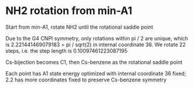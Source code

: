 # NH2 rotation from min-A1
Start from min-A1, rotate NH2 until the rotational saddle point

Due to the G4 CNPI symmetry, only rotations within pi / 2 are unique, which is 2.221441469079183 = pi / sqrt(2) in internal coordinate 36. We rotate 22 steps, i.e. the step length is 0.10097461223087195

Cs-bijection becomes C1, then Cs-benzene as the rotational saddle point

Each point has A1 state energy optimized with internal coordinate 36 fixed; 2.2 has more coordinates fixed to preserve Cs-benzene symmetry
